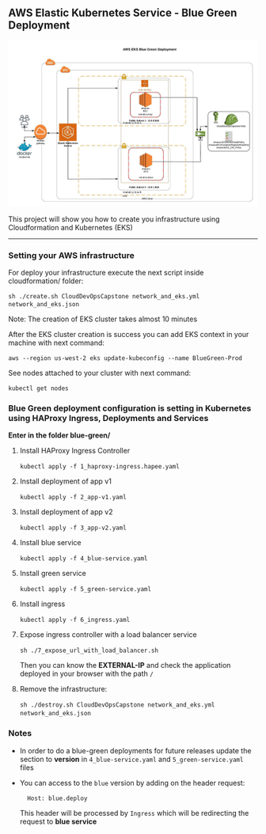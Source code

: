 ## AWS Elastic Kubernetes Service - Blue Green Deployment

![img-diagram](diagram/diagram_capston_nanodegree.png) 

This project will show you how to create you infrastructure using Cloudformation and Kubernetes (EKS)

---
### Setting your AWS infrastructure

For deploy your infrastructure execute the next script inside cloudformation/ folder:

    sh ./create.sh CloudDevOpsCapstone network_and_eks.yml network_and_eks.json
    
Note: The creation of EKS cluster takes almost 10 minutes

After the EKS cluster creation is success you can add EKS context in your machine with next command:

    aws --region us-west-2 eks update-kubeconfig --name BlueGreen-Prod

See nodes attached to your cluster with next command:

    kubectl get nodes

### Blue Green deployment configuration is setting in Kubernetes using HAProxy Ingress, Deployments and Services

**Enter in the folder blue-green/**

1) Install HAProxy Ingress Controller
    
    `kubectl apply -f 1_haproxy-ingress.hapee.yaml`
    
2) Install deployment of app v1
    
    `kubectl apply -f 2_app-v1.yaml`
    
3) Install deployment of app v2

    `kubectl apply -f 3_app-v2.yaml`

4) Install blue service

    `kubectl apply -f 4_blue-service.yaml`

5) Install green service

    `kubectl apply -f 5_green-service.yaml`

6) Install ingress

    `kubectl apply -f 6_ingress.yaml`

7) Expose ingress controller with a load balancer service

    `sh ./7_expose_url_with_load_balancer.sh`

   Then you can know the **EXTERNAL-IP** and check the application deployed in your browser with the path `/`

8) Remove the infrastructure:

    `sh ./destroy.sh CloudDevOpsCapstone network_and_eks.yml network_and_eks.json`

### Notes

* In order to do a blue-green deployments for future releases update the section to **version** in `4_blue-service.yaml` and `5_green-service.yaml` files

* You can access to the `blue` version by adding on the header request:

        Host: blue.deploy

    This header will be processed by `Ingress` which will be redirecting the request to **blue service**
